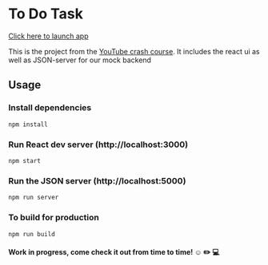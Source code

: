 # To Do Task

<a href='https://francisguedes.github.io/to-do-list/' >Click here to launch app</a>

This is the project from the [YouTube crash course](https://www.youtube.com/watch?v=w7ejDZ8SWv8). It includes the react ui as well as JSON-server for our mock backend

## Usage

### Install dependencies

```
npm install
```

### Run React dev server (http://localhost:3000)

```
npm start
```

### Run the JSON server (http://localhost:5000)

```
npm run server
```

### To build for production

```
npm run build
```

#### Work in progress, come check it out from time to time! :relaxed: :pencil2: :computer:
